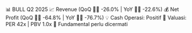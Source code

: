 📊 BULL Q2 2025
📈 Revenue (QoQ 🔻🔴 -26.0% | YoY 🔻🔴 -22.6%)
💰 Net Profit (QoQ 🔻🔴 -64.8% | YoY 🔻🔴 -76.7%)
💡 Cash Operasi: Positif
🧮 Valuasi: PER 42x | PBV 1.0x
🧱 Fundamental perlu dicermati
